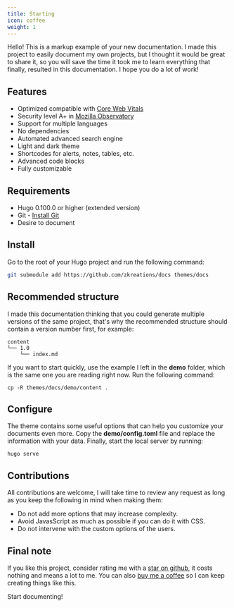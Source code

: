 ```yaml
---
title: Starting
icon: coffee
weight: 1
---
```


Hello! This is a markup example of your new documentation. I made this project to easily document my own projects, but I thought it would be great to share it, so you will save the time it took me to learn everything that finally, resulted in this documentation. I hope you do a lot of work!

## Features

- Optimized compatible with [Core Web Vitals](https://pagespeed.web.dev/report?url=https://hudocs.com)
- Security level A+ in [Mozilla Observatory](https://observatory.mozilla.org/analyze/hudocs.com)
- Support for multiple languages
- No dependencies
- Automated advanced search engine
- Light and dark theme
- Shortcodes for alerts, notes, tables, etc.
- Advanced code blocks
- Fully customizable


## Requirements

- Hugo 0.100.0 or higher (extended version)
- Git - [Install Git](https://git-scm.com/downloads)
- Desire to document

## Install

Go to the root of your Hugo project and run the following command:

```bash
git submodule add https://github.com/zkreations/docs themes/docs
```

## Recommended structure

I made this documentation thinking that you could generate multiple versions of the same project, that's why the recommended structure should contain a version number first, for example:

```text
content
└── 1.0
    └── index.md
```

If you want to start quickly, use the example I left in the **demo** folder, which is the same one you are reading right now. Run the following command:

```text
cp -R themes/docs/demo/content .
```

## Configure

The theme contains some useful options that can help you customize your documents even more. Copy the **demo/config.toml** file and replace the information with your data. Finally, start the local server by running:

```text
hugo serve
```

## Contributions

All contributions are welcome, I will take time to review any request as long as you keep the following in mind when making them:

- Do not add more options that may increase complexity.
- Avoid JavasScript as much as possible if you can do it with CSS.
- Do not intervene with the custom options of the users.

## Final note

If you like this project, consider rating me with a [star on github](https://github.com/zkreations/docs/stargazers), it costs nothing and means a lot to me. You can also [buy me a coffee](https://ko-fi.com/zkreations) so I can keep creating things like this.

Start documenting!

